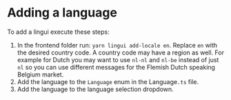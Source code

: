 # Adding a language

To add a lingui execute these steps:

1. In the frontend folder run: `yarn lingui add-locale en`. Replace `en` with the desired country code. A country code may have a region as well. For example for Dutch you may want to use `nl-nl` and `nl-be` instead of just `nl` so you can use different messages for the Flemish Dutch speaking Belgium market.
2. Add the language to the `Language` enum in the Language`.ts` file.
3. Add the language to the language selection dropdown.
